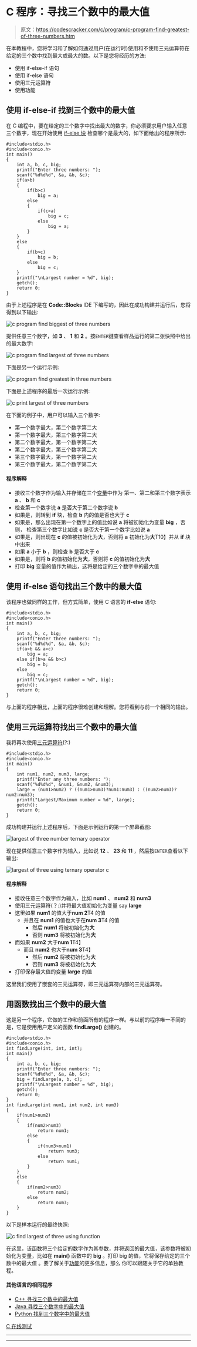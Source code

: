 # C 程序：寻找三个数中的最大值

> 原文：<https://codescracker.com/c/program/c-program-find-greatest-of-three-numbers.htm>

在本教程中，您将学习和了解如何通过用户(在运行时)使用和不使用三元运算符在给定的三个数中找到最大或最大的数。以下是您将经历的方法:

*   使用 if-else-if 语句
*   使用 if-else 语句
*   使用三元运算符
*   使用功能

## 使用 if-else-if 找到三个数中的最大值

在 C 编程中，要在给定的三个数字中找出最大的数字，你必须要求用户输入任意三个数字，现在开始使用 [if-else 块](/c/c-if-statement.htm) 检查哪个是最大的，如下面给出的程序所示:

```
#include<stdio.h>
#include<conio.h>
int main()
{
    int a, b, c, big;
    printf("Enter three numbers: ");
    scanf("%d%d%d", &a, &b, &c);
    if(a>b)
    {
        if(b>c)
            big = a;
        else
        {
            if(c>a)
                big = c;
            else
                big = a;
        }
    }
    else
    {
        if(b>c)
            big = b;
        else
            big = c;
    }
    printf("\nLargest number = %d", big);
    getch();
    return 0;
}
```

由于上述程序是在 **Code::Blocks** IDE 下编写的，因此在成功构建并运行后，您将得到以下输出:

![c program find biggest of three numbers](img/f678f3f68a6838016accdc14103bcefa.png)

提供任意三个数字，如 **3** 、 **1** 和 **2** 。按`ENTER`键查看样品运行的第二张快照中给出的最大数字:

![c program find largest of three numbers](img/63c4c28878d3c41220868493e0acef57.png)

下面是另一个运行示例:

![c program find greatest in three numbers](img/22f4addf25fd06b7d2c8f2c940a2ce9b.png)

下面是上述程序的最后一次运行示例:

![c print largest of three numbers](img/04a424b61f613999106820048e9106fc.png)

在下面的例子中，用户可以输入三个数字:

*   第一个数字最大，第二个数字第二大
*   第一个数字最大，第三个数字第二大
*   第二个数字最大，第一个数字第二大
*   第二个数字最大，第三个数字第二大
*   第三个数字最大，第一个数字第二大
*   第三个数字最大，第二个数字第二大

#### 程序解释

*   接收三个数字作为输入并存储在三个[变量](/c/c-variables.htm)中作为 第一、第二和第三个数字表示 **a** 、 **b** 和 **c**
*   检查第一个数字说 **a** 是否大于第二个数字说 **b**
*   如果是，则转到 **if** 块，检查 **b** 内的值是否也大于 **c**
*   如果是，那么出现在第一个数字上的值比如说 **a** 将被初始化为变量 **big** ，否则， 检查第三个数字比如说 **c** 是否大于第一个数字比如说 **a**
*   如果是，则出现在 **c** 的值被初始化为**大**，否则将 **a** 初始化为**大**T10】并从 **if** 块中出来
*   如果 **a** 小于 **b** ，则检查 **b** 是否大于 **c**
*   如果是，则将 **b** 的值初始化为**大**，否则将 **c** 的值初始化为**大**
*   打印 **big** 变量的值作为输出，这将是给定的三个数字中的最大值

## 使用 if-else 语句找出三个数中的最大值

该程序也做同样的工作，但方式简单，使用 C 语言的 **if-else** 语句:

```
#include<stdio.h>
#include<conio.h>
int main()
{
    int a, b, c, big;
    printf("Enter three numbers: ");
    scanf("%d%d%d", &a, &b, &c);
    if(a>b && a>c)
        big = a;
    else if(b>a && b>c)
        big = b;
    else
        big = c;
    printf("\nLargest number = %d", big);
    getch();
    return 0;
}
```

与上面的程序相比，上面的程序很难创建和理解。您将看到与前一个相同的输出。

## 使用三元运算符找出三个数中的最大值

我将再次使用[三元运算符](/c/c-ternary-operator.htm)(?:)

```
#include<stdio.h>
#include<conio.h>
int main()
{
    int num1, num2, num3, large;
    printf("Enter any three numbers: ");
    scanf("%d%d%d", &num1, &num2, &num3);
    large = (num1>num2) ? ((num1>num3)?num1:num3) : ((num2>num3)?num2:num3);
    printf("Largest/Maximum number = %d", large);
    getch();
    return 0;
}
```

成功构建并运行上述程序后，下面是示例运行的第一个屏幕截图:

![largest of three number ternary operator](img/16f26a0079c7989f1659afd9f54ec323.png)

现在提供任意三个数字作为输入，比如说 **12** 、 **23** 和 **11** ，然后按`ENTER`查看以下输出:

![largest of three using ternary operator c](img/7eced009be7aa2557e280e29029f07cf.png)

#### 程序解释

*   接收任意三个数字作为输入，比如 **num1** 、 **num2** 和 **num3**
*   使用三元运算符(？:)并将最大值初始化为变量 say **large**
*   这里如果 **num1** 的值大于**num 2**T4 的值
    *   并且在 **num1** 的值也大于在**num 3**T4 的值
        *   然后 **num1** 将被初始化为**大**
        *   否则 **num3** 将被初始化为**大**
*   而如果 **num2** 大于**num 1**T4】
    *   而且 **num2** 也大于**num 3**T4】
        *   然后 **num2** 将被初始化为**大**
        *   否则 **num3** 将被初始化为**大**
*   打印保存最大值的变量 **large** 的值

这里我们使用了嵌套的三元运算符，即三元运算符内部的三元运算符。

## 用函数找出三个数中的最大值

这是另一个程序，它做的工作和前面所有的程序一样。与以前的程序唯一不同的是，它是使用用户定义的函数 **findLarge()** 创建的。

```
#include<stdio.h>
#include<conio.h>
int findLarge(int, int, int);
int main()
{
    int a, b, c, big;
    printf("Enter three numbers: ");
    scanf("%d%d%d", &a, &b, &c);
    big = findLarge(a, b, c);
    printf("\nLargest number = %d", big);
    getch();
    return 0;
}
int findLarge(int num1, int num2, int num3)
{
    if(num1>num2)
    {
        if(num2>num3)
            return num1;
        else
        {
            if(num3>num1)
                return num3;
            else
                return num1;
        }
    }
    else
    {
        if(num2>num3)
            return num2;
        else
            return num3;
    }
}
```

以下是样本运行的最终快照:

![c find largest of three using function](img/c8a5196d7450cb06118d7c50ffb532e9.png)

在这里，该函数将三个给定的数字作为其参数，并将返回的最大值，该参数将被初始化为变量，比如在 **main()** 函数中的 **big** 。打印 big 的值，它将保存给定的三个数中的最大值 。要了解关于[功能](/c/c-functions.htm)的更多信息，那么 你可以跟随关于它的单独教程。

#### 其他语言的相同程序

*   [C++ 寻找三个数中的最大值](/cpp/program/cpp-program-find-greatest-of-three-numbers.htm)
*   [Java 寻找三个数字中的最大值](/java/program/java-program-find-largest-of-three-numbers.htm)
*   [Python 找到三个数字中的最大值](/python/program/python-program-find-largest-of-three-numbers.htm)

[C 在线测试](/exam/showtest.php?subid=2)

* * *

* * *